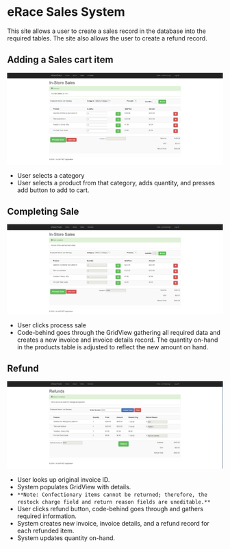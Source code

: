 # eRace Sales System

This site allows a user to create a sales record in the database into the required tables. The site also allows the user to create a refund record.


## Adding a Sales cart item 
![](sales-one.png)
- User selects a category
- User selects a product from that category, adds quantity, and presses add button to add to cart.

## Completing Sale
![](sales-two.png)
 - User clicks process sale
 - Code-behind goes through the GridView gathering all required data and creates a new invoice and invoice details record. The quantity on-hand in the products table is adjusted to reflect the new amount on hand.

 ## Refund 

 ![](sales-three.png)

 - User looks up original invoice ID.
 - System populates GridView with details.
 - `**Note: Confectionary items cannot be returned; therefore, the restock charge field and return reason fields are uneditable.**`
 - User clicks refund button, code-behind goes through and gathers required information. 
 - System creates new invoice, invoice details, and a refund record for each refunded item.
 - System updates quantity on-hand.